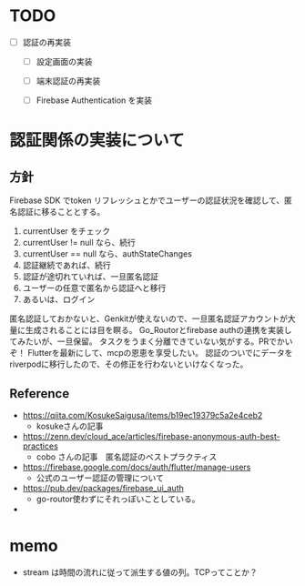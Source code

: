 # TODO
- [ ] 認証の再実装
	- [ ] 設定画面の実装
	- [ ] 端末認証の再実装
	- [ ] Firebase Authentication を実装


# 認証関係の実装について
## 方針
Firebase SDK でtoken リフレッシュとかでユーザーの認証状況を確認して、匿名認証に移ることとする。
1. currentUser をチェック
2. currentUser != null なら、続行
3. currentUser == null なら、authStateChanges
4. 認証継続であれば、続行
5. 認証が途切れていれば、一旦匿名認証
6. ユーザーの任意で匿名から認証へと移行
7. あるいは、ログイン

匿名認証しておかないと、Genkitが使えないので、一旦匿名認証アカウントが大量に生成されることには目を瞑る。
Go_Routorとfirebase authの連携を実装してみたいが、一旦保留。
タスクをうまく分離できていない気がする。PRでかいぞ！
Flutterを最新にして、mcpの恩恵を享受したい。
認証のついでにデータをriverpodに移行したので、その修正を行わないといけなくなった。

## Reference
 - https://qiita.com/KosukeSaigusa/items/b19ec19379c5a2e4ceb2
	 - kosukeさんの記事
 - https://zenn.dev/cloud_ace/articles/firebase-anonymous-auth-best-practices
	 - cobo さんの記事　匿名認証のベストプラクティス
 - https://firebase.google.com/docs/auth/flutter/manage-users
	 - 公式のユーザー認証の管理について
 - https://pub.dev/packages/firebase_ui_auth
	 - go-routor使わずにそれっぽいことしている。
 - 

# memo
- stream は時間の流れに従って派生する値の列。TCPってことか？